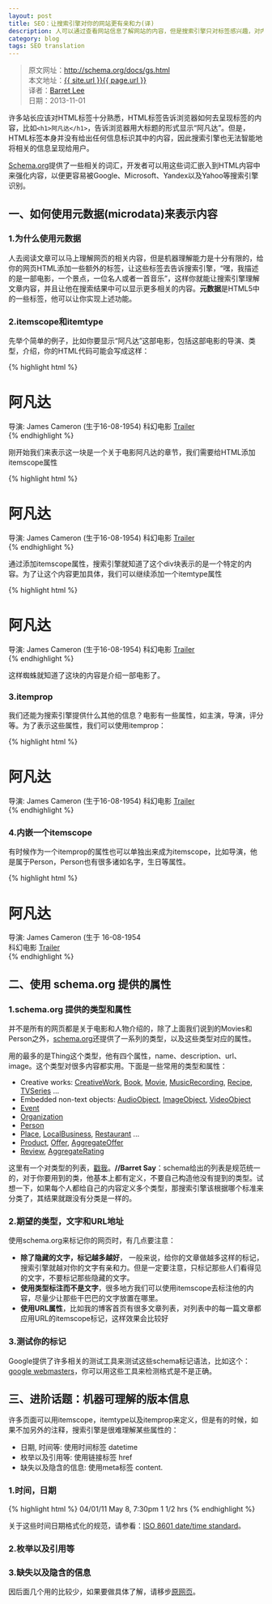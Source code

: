 ```yaml
---
layout: post
title: SEO：让搜索引擎对你的网站更有亲和力(译)
description: 人可以通过查看网站信息了解网站的内容，但是搜索引擎只对标签感兴趣，对内容的识别能力是很低的，如何让蜘蛛通过标签认识你的文章内容呢~
category: blog
tags: SEO translation
---
```


> 原文网址：<http://schema.org/docs/gs.html><br />本文地址：<a href="{{ site.url }}{{ page.url }}">{{ site.url }}{{ page.url }}</a><br />译者：<a href="{{ site.url }}" target="_blank">Barret Lee</a><br />日期：<time datetime="2013-11-01">2013-11-01</time>

许多站长应该对HTML标签十分熟悉，HTML标签告诉浏览器如何去呈现标签的内容，比如`<h1>阿凡达</h1>`，告诉浏览器用大标题的形式显示“阿凡达”。但是，HTML标签本身并没有给出任何信息标识其中的内容，因此搜索引擎也无法智能地将相关的信息呈现给用户。

[Schema.org][1]提供了一些相关的词汇，开发者可以用这些词汇嵌入到HTML内容中来强化内容，以便更容易被Google、Microsoft、Yandex以及Yahoo等搜索引擎识别。

## 一、如何使用元数据(microdata)来表示内容

### 1.为什么使用元数据

人去阅读文章可以马上理解网页的相关内容，但是机器理解能力是十分有限的，给你的网页HTML添加一些额外的标签，让这些标签去告诉搜索引擎，“嘿，我描述的是一部电影，一个景点，一位名人或者一首音乐”，这样你就能让搜索引擎理解文章内容，并且让他在搜索结果中可以显示更多相关的内容。**元数据**是HTML5中的一些标签，他可以让你实现上述功能。

### 2.itemscope和itemtype

先举个简单的例子，比如你要显示“阿凡达”这部电影，包括这部电影的导演、类型，介绍，你的HTML代码可能会写成这样：

{% highlight html %}
<div>
	<h1>阿凡达</h1>
	<span>导演: James Cameron (生于16-08-1954)</span>
	<span>科幻电影</span>
	<a href="/path/to/obj.html">Trailer</a>
</div>
{% endhighlight %}

刚开始我们来表示这一块是一个关于电影阿凡达的章节，我们需要给HTML添加itemscope属性

{% highlight html %}
<div itemscope>
	<h1>阿凡达</h1>
	<span>导演: James Cameron (生于16-08-1954)</span>
	<span>科幻电影</span>
	<a href="/path/to/obj.html">Trailer</a>
</div>
{% endhighlight %}

通过添加itemscope属性，搜索引擎就知道了这个div块表示的是一个特定的内容。为了让这个内容更加具体，我们可以继续添加一个itemtype属性

{% highlight html %}
<div itemscope itemtype="http://schema.org/Movie">
	<h1>阿凡达</h1>
	<span>导演: James Cameron (生于16-08-1954)</span>
	<span>科幻电影</span>
	<a href="/path/to/obj.html">Trailer</a>
</div>
{% endhighlight %}

这样蜘蛛就知道了这块的内容是介绍一部电影了。


### 3.itemprop

我们还能为搜索引擎提供什么其他的信息？电影有一些属性，如主演，导演，评分等。为了表示这些属性，我们可以使用itemprop：

{% highlight html %}
<div itemscope itemtype ="http://schema.org/Movie">
	<h1 itemprop="name">阿凡达</h1>
	<span>导演: <span itemprop="director">James Cameron</span> (生于16-08-1954)</span>
	<span itemprop="genre">科幻电影</span>
	<a href="/path/to/obj.html" itemprop="trailer">Trailer</a>
</div>
{% endhighlight %}

### 4.内嵌一个itemscope

有时候作为一个itemprop的属性也可以单独出来成为itemscope，比如导演，他是属于Person，Person也有很多诸如名字，生日等属性。

{% highlight html %}
<div itemscope itemtype ="http://schema.org/Movie">
	<h1 itemprop="name">阿凡达</h1>
	<div itemprop="director" itemscope itemtype="http://schema.org/Person">
		导演: <span itemprop="name">James Cameron</span> (生于 <span itemprop="birthDate">16-08-1954</span>
	</div>
	<span itemprop="genre">科幻电影</span>
	<a href="/path/to/obj.html" itemprop="trailer">Trailer</a>
</div>
{% endhighlight %}


## 二、使用 schema.org 提供的属性

### 1.schema.org 提供的类型和属性

并不是所有的网页都是关于电影和人物介绍的，除了上面我们说到的Movies和Person之外，[schema.org][1]还提供了一系列的类型，以及这些类型对应的属性。

用的最多的是Thing这个类型，他有四个属性，name、description、url、image。这个类型对很多内容都实用。下面是一些常用的类型和属性：

<ul>
	<li>Creative works: <a href="http://schema.org/CreativeWork">CreativeWork</a>, <a href="http://schema.org/Book">Book</a>, <a href="http://schema.org/Movie">Movie</a>, <a href="http://schema.org/MusicRecording">MusicRecording</a>, <a href="http://schema.org/Recipe">Recipe</a>, <a href="http://schema.org/TVSeries">TVSeries</a> ...</li>
	<li>Embedded non-text objects: <a href="http://schema.org/AudioObject">AudioObject</a>, <a href="http://schema.org/ImageObject">ImageObject</a>, <a href="http://schema.org/VideoObject">VideoObject</a></li>
	<li><a href="http://schema.org/Event">Event</a></li>
	<li><a href="http://schema.org/Organization">Organization</a></li>
	<li><a href="http://schema.org/Person">Person</a></li>
	<li><a href="http://schema.org/Place">Place</a>, <a href="http://schema.org/LocalBusiness">LocalBusiness</a>, <a href="http://schema.org/Restaurant">Restaurant</a> ...</li>
	<li><a href="http://schema.org/Product">Product</a>, <a href="http://schema.org/Offer">Offer</a>, <a href="http://schema.org/AggregateOffer">AggregateOffer</a></li>
	<li><a href="http://schema.org/Review">Review</a>, <a href="http://schema.org/AggregateRating">AggregateRating</a></li>
</ul>

这里有一个对类型的列表，[戳我][2]。<span class="barretSay" itemscope itemtype="http://schema.org/Comment">**//Barret Say**：schema给出的列表是规范统一的，对于你要用到的类，他基本上都有定义，不要自己构造他没有提到的类型。试想一下，如果每个人都给自己的内容定义多个类型，那搜索引擎该根据哪个标准来分类了，其结果就跟没有分类是一样的。</span>

### 2.期望的类型，文字和URL地址

使用schema.org来标记你的网页时，有几点要注意：

- **除了隐藏的文字，标记越多越好**， 一般来说，给你的文章做越多这样的标记，搜索引擎就越对你的文字有亲和力。但是一定要注意，只标记那些人们看得见的文字，不要标记那些隐藏的文字。
- **使用类型标注而不是文字**，很多地方我们可以使用itemscope去标注他的内容，尽量少让那些干巴巴的文字放置在哪里。
- **使用URL属性**，比如我的博客首页有很多文章列表，对列表中的每一篇文章都应用URL的itemscope标记，这样效果会比较好

### 3.测试你的标记

Google提供了许多相关的测试工具来测试这些schema标记语法，比如这个：[google
webmasters][3]，你可以用这些工具来检测格式是不是正确。

## 三、进阶话题：机器可理解的版本信息

许多页面可以用itemscope，itemtype以及itemprop来定义，但是有的时候，如果不加另外的注释，搜索引擎是很难理解某些属性的：

- 日期, 时间等: 使用时间标签 datetime
- 枚举以及引用等: 使用链接标签 href
- 缺失以及隐含的信息: 使用meta标签 content.

### 1.时间，日期

{% highlight html %}
<time datetime="2011-04-01">04/01/11</time>
<time datetime="2011-05-08T19:30">May 8, 7:30pm</time>
<time itemprop="cookTime" datetime="PT1H30M">1 1/2 hrs</time>
{% endhighlight %}

关于这些时间日期格式化的规范，请参看：[ISO 8601 date/time standard][4]。

### 2.枚举以及引用等

### 3.缺失以及隐含的信息

因后面几个用的比较少，如果要做具体了解，请移步[原网页][5]。




[1]: http://schema.org 
[2]: http://schema.org/docs/full.html
[3]: https://support.google.com/webmasters/answer/146645?hl=zh-Hans
[4]: http://en.wikipedia.org/wiki/ISO_8601
[5]: http://schema.org/docs/gs.html
